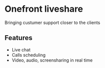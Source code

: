 # Onefront liveshare

Bringing custumer support closer to the clients

## Features

- Live chat
- Calls scheduling
- Video, audio, screensharing in real time
